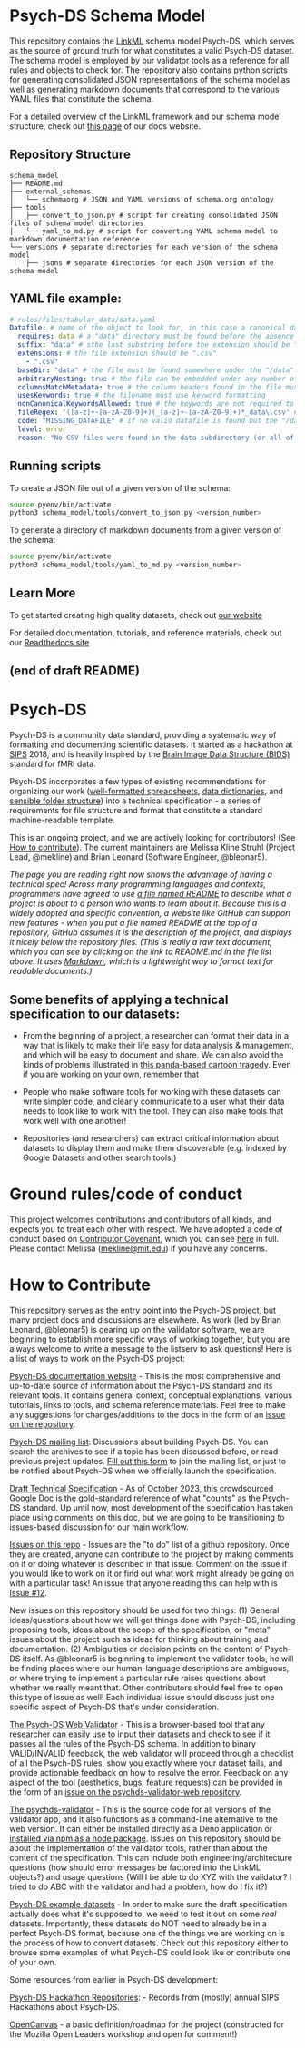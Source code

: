 # Psych-DS Schema Model

This repository contains the [LinkML](https://linkml.io/) schema model Psych-DS, which serves as the source of ground truth for what constitutes a valid Psych-DS dataset. The schema model is employed by our validator tools as a reference for all rules and objects to check for. The repository also contains python scripts for generating consolidated JSON representations of the schema model as well as generating markdown documents that correspond to the various YAML files that constitute the schema.

For a detailed overview of the LinkML framework and our schema model structure, check out [this page](https://psychds-docs.readthedocs.io/en/latest/reference/schema/schema_overview/) of our docs website.


## Repository Structure

```
schema_model
├── README.md
├── external_schemas
│   └── schemaorg # JSON and YAML versions of schema.org ontology
├── tools
│   ├── convert_to_json.py # script for creating consolidated JSON files of schema model directories
│   └── yaml_to_md.py # script for converting YAML schema model to markdown documentation reference
└── versions # separate directories for each version of the schema model
    ├── jsons # separate directories for each JSON version of the schema model
```

## YAML file example:
```yaml
# rules/files/tabular_data/data.yaml
Datafile: # name of the object to look for, in this case a canonical data file
  requires: data # a "data" directory must be found before the absence of a Datafile is reported
  suffix: "data" # sthe last substring before the extension should be "_data"
  extensions: # the file extension should be ".csv"
    - ".csv"
  baseDir: "data" # the file must be found somewhere under the "/data" subdirectory
  arbitraryNesting: true # the file can be embedded under any number of subdirectories, as long as the first subdirectory is "/data"
  columnsMatchMetadata: true # the column headers found in the file must appear in the "variableMeasured" field of the compiled metadata object
  usesKeywords: true # the filename must use keyword formatting
  nonCanonicalKeywordsAllowed: true # the keywords are not required to come from the official list 
  fileRegex: '([a-z]+-[a-zA-Z0-9]+)(_[a-z]+-[a-zA-Z0-9]+)*_data\.csv' # the filename must conform overall to this regular expression
  code: "MISSING_DATAFILE" # if no valid datafile is found but the "/data" subdirectory is present, then an error with the following parameters will be reported
  level: error
  reason: "No CSV files were found in the data subdirectory (or all of the CSV files found there had a problem - see other error messages.) There must be at least one valid csv datafile under the data/ subdirectory."
```

## Running scripts

To create a JSON file out of a given version of the schema:
```bash
source pyenv/bin/activate
python3 schema_model/tools/convert_to_json.py <version_number>
```

To generate a directory of markdown documents from a given version of the schema:
```bash
source pyenv/bin/activate
python3 schema_model/tools/yaml_to_md.py <version_number>
```

## Learn More
To get started creating high quality datasets, check out [our website](https://psych-ds.github.io/)

For detailed documentation, tutorials, and reference materials, check out our [Readthedocs site](https://psychds-docs.readthedocs.io/en/latest/)

(end of draft README)
---

# Psych-DS

Psych-DS is a community data standard, providing a systematic way of formatting and documenting scientific datasets. It started as a hackathon at [SIPS](https://improvingpsych.org) 2018, and is heavily inspired by the [Brain Image Data Structure (BIDS)](https://bids.neuroimaging.io/) standard for fMRI data.

Psych-DS incorporates a few types of existing recommendations for organizing our work ([well-formatted spreadsheets](https://peerj.com/preprints/3183/), [data dictionaries](https://osf.io/vd4y3/), and [sensible folder structure](https://www.projecttier.org/tier-protocol/specifications/)) into a technical specification - a series of requirements for file structure and format that constitute a standard machine-readable template.

This is an ongoing project, and we are actively looking for contributors! (See [How to contribute](#how-to-contribute)). The current maintainers are Melissa Kline Struhl (Project Lead, @mekline) and Brian Leonard (Software Engineer, @bleonar5). 

*The page you are reading right now shows the advantage of having a technical spec! Across many programming languages and contexts, programmers have agreed to use [a file named README](https://en.wikipedia.org/wiki/README) to describe what a project is about to a person who wants to learn about it.  Because this is a widely adopted and specific convention, a website like GitHub can support new features - when you put a file named README at the top of a repository, GitHub assumes it is the description of the project, and displays it nicely below the repository files. (This is really a raw text document, which you can see by clicking on the link to README.md in the file list above. It uses [Markdown](https://en.wikipedia.org/wiki/Markdown), which is a lightweight way to format text for readable documents.)*

## Some benefits of applying a technical specification to our datasets:

* From the beginning of a project, a researcher can format their data in a way that is likely to make their life easy for data analysis & management, and which will be easy to document and share. We can also avoid the kinds of problems illustrated in [this panda-based cartoon tragedy](https://youtu.be/N2zK3sAtr-4?t=88). Even if you are working on your own, remember that 

* People who make software tools for working with these datasets can write simpler code, and clearly communicate to a user what their data needs to look like to work with the tool. They can also make tools that work well with one another!

* Repositories (and researchers) can extract critical information about datasets to display them and make them discoverable (e.g. indexed by Google Datasets and other search tools.)  

# Ground rules/code of conduct

This project welcomes contributions and contributors of all kinds, and expects you to treat each other with respect. We have adopted a code of conduct based on [Contributor Covenant](https://www.contributor-covenant.org/version/1/4/code-of-conduct), which you can see [here](https://github.com/psych-ds/psych-DS/blob/master/CODE_OF_CONDUCT.md) in full.  Please contact Melissa (mekline@mit.edu) if you have any concerns.

# How to Contribute

This repository serves as the entry point into the Psych-DS project, but many project docs and discussions are elsewhere. As work (led by Brian Leonard, @bleonar5) is gearing up on the validator software, we are beginning to establish more specific ways of working together, but you are always welcome to write a message to the listserv to ask questions! Here is a list of ways to work on the Psych-DS project:

[Psych-DS documentation website](https://psychds-docs.readthedocs.io/en/latest/) - This is the most comprehensive and up-to-date source of information about the Psych-DS standard and its relevant tools. It contains general context, conceptual explanations, various tutorials, links to tools, and schema reference materials. Feel free to make any suggestions for changes/additions to the docs in the form of an [issue on the repository](https://github.com/psych-ds/psychds-docs).

[Psych-DS mailing list](https://groups.google.com/forum/#!forum/psych-data-standards): Discussions about building Psych-DS. You can search the archives to see if a topic has been discussed before, or read previous project updates. [Fill out this form](https://goo.gl/forms/2dd6rouM1efJ3UBh2) to join the mailing list, or just to be notified about Psych-DS when we officially launch the specification.

[Draft Technical Specification](https://docs.google.com/document/d/1u8o5jnWk0Iqp_J06PTu5NjBfVsdoPbBhstht6W0fFp0/edit?usp=sharing) - As of October 2023, this crowdsourced Google Doc is the gold-standard reference of what "counts" as the Psych-DS standard. Up until now, most development of the specification has taken place using comments on this doc, but we are going to be transitioning to issues-based discussion for our main workflow. 

[Issues on this repo](https://github.com/psych-ds/psych-DS/issues) - Issues are the "to do" list of a github repository. Once they are created, anyone can contribute to the project by making comments on it or doing whatever is described in that issue.  Comment on the issue if you would like to work on it or find out what work might already be going on with a particular task! An issue that anyone reading this can help with is [Issue #12](https://github.com/psych-ds/psych-DS/issues/12). 

New issues on this repository should be used for two things: (1) General ideas/questions about how we will get things done with Psych-DS, including proposing tools, ideas about the scope of the specification, or "meta" issues about the project such as ideas for thinking about training and documentation. (2) Ambiguities or decision points on the content of Psych-DS itself. As @bleonar5 is beginning to implement the validator tools, he will be finding places where our human-language descriptions are ambiguous, or where trying to implement a particular rule raises questions about whether we really meant that. Other contributors should feel free to open this type of issue as well! Each individual issue should discuss just one specific aspect of Psych-DS that's under consideration. 

[The Psych-DS Web Validator](https://psych-ds.github.io/validator/) - This is a browser-based tool that any researcher can easily use to input their datasets and check to see if it passes all the rules of the Psych-DS schema. In addition to binary VALID/INVALID feedback, the web validator will proceed through a checklist of all the Psych-DS rules, show you exactly where your dataset fails, and provide actionable feedback on how to resolve the error. Feedback on any aspect of the tool (aesthetics, bugs, feature requests) can be provided in the form of an [issue on the psychds-validator-web repository](https://github.com/psych-ds/psychds-validator-web/issues/new).

[The psychds-validator](https://github.com/psych-ds/psychds-validator/) - This is the source code for all versions of the validator app, and it also functions as a command-line alternative to the web version. It can either be installed directly as a Deno application or [installed via npm as a node package](https://www.npmjs.com/package/psychds-validator). Issues on this repository should be about the implementation of the validator tools, rather than about the content of the specification.  This can include both engineering/architecture questions (how should error messages be factored into the LinkML objects?) and usage questions (Will I be able to do XYZ with the validator? I tried to do ABC with the validator and had a problem, how do I fix it?) 

[Psych-DS example datasets](https://github.com/psych-ds/example-datasets) - In order to make sure the draft specification actually does what it's supposed to, we need to test it out on some *real* datasets. Importantly, these datasets do NOT need to already be in a perfect Psych-DS format, because one of the things we are working on is the process of how to convert datasets. Check out this repository either to browse some examples of what Psych-DS could look like or contribute one of your own. 

Some resources from earlier in Psych-DS development: 

[Psych-DS Hackathon Repositories](https://osf.io/dctue/): - Records from (mostly) annual SIPS Hackathons about Psych-DS.

[OpenCanvas](https://docs.google.com/presentation/d/1GQUpUPL3dHGc-Eb_3dL6WcXnA4hXpUanjAc8jUp16S0/edit?usp=sharing) - a basic definition/roadmap for the project (constructed for the Mozilla Open Leaders workshop and open for comment!)
